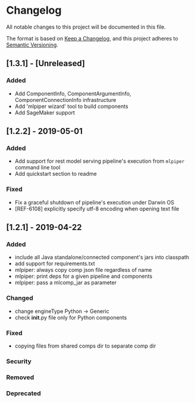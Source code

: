 # Changelog
All notable changes to this project will be documented in this file.

The format is based on [Keep a Changelog](https://keepachangelog.com/en/1.0.0/),
and this project adheres to [Semantic Versioning](https://semver.org/spec/v2.0.0.html).

## [1.3.1] - [Unreleased]
### Added
- Add ComponentInfo, ComponentArgumentInfo, ComponentConnectionInfo infrastructure
- Add 'mlpiper wizard' tool to build components
- Add SageMaker support

## [1.2.2] - 2019-05-01
### Added
- Add support for rest model serving pipeline's execution from `mlpiper` command line tool
- Add quickstart section to readme

### Fixed
- Fix a graceful shutdown of pipeline's execution under Darwin OS 
- [REF-6108] explicitly specify utf-8 encoding when opening text file

## [1.2.1] - 2019-04-22
### Added
- include all Java standalone/connected component's jars into classpath
- add support for requirements.txt
- mlpiper: always copy comp json file regardless of name
- mlpiper: print deps for a given pipeline and components
- mlpiper: pass a mlcomp_jar as parameter

### Changed
- change engineType Python -> Generic
- check __init__.py file only for Python components

### Fixed
- copying files from shared comps dir to separate comp dir

### Security
### Removed
### Deprecated

